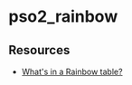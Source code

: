 # pso2_rainbow

## Resources
* [What's in a Rainbow table?](https://fasterthanli.me/articles/whats-in-a-rainbow-table)
